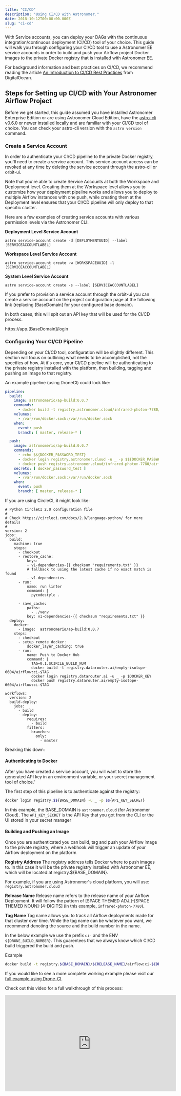 ```yaml
---
title: "CI/CD"
description: "Using CI/CD with Astronomer."
date: 2018-10-12T00:00:00.000Z
slug: "ci-cd"
---
```


With Service accounts, you can deploy your DAGs with the continuous integration/continuous deployment (CI/CD) tool of your choice. This guide will walk you through configuring your CI/CD tool to use a Astronomer EE service accounts in order to build and push your Airflow project Docker images to the private Docker registry that is installed with Astronomer EE.

For background information and best practices on CI/CD, we recommend reading the article [An Introduction to CI/CD Best Practices](https://www.digitalocean.com/community/tutorials/an-introduction-to-ci-cd-best-practices) from DigitalOcean.

## Steps for Setting up CI/CD with Your Astronomer Airflow Project

Before we get started, this guide assumed you have installed Astronomer Enterprise Edition or are using Astronomer Cloud Edition, have the [astro-cli](https://github.com/astronomer/astro-cli) v0.6.0 or newer installed locally and are familiar with your CI/CD tool of choice. You can check your astro-cli version with the `astro version` command.

### Create a Service Account

In order to authenticate your CI/CD pipeline to the private Docker registry, you'll need to create a service account. This service account access can be revoked at any time by deleting the service account through the astro-cli or orbit-ui.

 Note that you're able to create Service Accounts at both the Workspace and Deployment level. Creating them at the Workspace level allows you to customize how your deployment pipeline works and allows you to deploy to multiple Airflow instances with one push, while creating them at the Deployment level ensures that your CI/CD pipeline will only deploy to that specific cluster.

 Here are a few examples of creating service accounts with various permission levels via the Astronomer CLI.

__Deployment Level Service Account__

```sa
astro service-account create -d [DEPLOYMENTUUID] --label [SERVICEACCOUNTLABEL]
```

__Workspace Level Service Account__

```sa
astro service-account create -w [WORKSPACEUUID] -l [SERVICEACCOUNTLABEL]
```

__System Level Service Account__

```sa
astro service-account create -s --label [SERVICEACCOUNTLABEL]
```

If you prefer to provision a service account through the orbit-ui you can create a service account on the project configuration page at the following link (replacing [BaseDomain] for your configured base domain).

In both cases, this will spit out an API key that will be used for the CI/CD process.

https://app.[BaseDomain]/login

### Configuring Your CI/CD Pipeline

Depending on your CI/CD tool, configuration will be slightly different. This section will focus on outlining what needs to be accomplished, not the specifics of how.
At it's core, your CI/CD pipeline will be authenticating to the private registry installed with the platform, then building, tagging and pushing an image to that registry.

An example pipeline (using DroneCI) could look like:

```yaml
pipeline:
  build:
    image: astronomerio/ap-build:0.0.7
    commands:
      - docker build -t registry.astronomer.cloud/infrared-photon-7780/airflow:ci-${DRONE_BUILD_NUMBER} .
    volumes:
      - /var/run/docker.sock:/var/run/docker.sock
    when:
      event: push
      branch: [ master, release-* ]

  push:
    image: astronomerio/ap-build:0.0.7
    commands:
      - echo $${DOCKER_PASSWORD_TEST}
      - docker login registry.astronomer.cloud -u _ -p $${DOCKER_PASSWORD_TEST}
      - docker push registry.astronomer.cloud/infrared-photon-7780/airflow:ci-${DRONE_BUILD_NUMBER}
    secrets: [ docker_password_test ]
    volumes:
      - /var/run/docker.sock:/var/run/docker.sock
    when:
      event: push
      branch: [ master, release-* ]
```

If you are using CircleCI, it might look like:
```
# Python CircleCI 2.0 configuration file
#
# Check https://circleci.com/docs/2.0/language-python/ for more details
#
version: 2
jobs:
  build:
    machine: true
    steps:
      - checkout
      - restore_cache:
          keys:
          - v1-dependencies-{{ checksum "requirements.txt" }}
          # fallback to using the latest cache if no exact match is found
          - v1-dependencies-
      - run:
          name: run linter
          command: |
            pycodestyle .

      - save_cache:
          paths:
            - ./venv
          key: v1-dependencies-{{ checksum "requirements.txt" }}
  deploy:
    docker:
      - image:  astronomerio/ap-build:0.0.7
    steps:
      - checkout
      - setup_remote_docker:
          docker_layer_caching: true
      - run:
          name: Push to Docker Hub
          command: |
            TAG=0.1.$CIRCLE_BUILD_NUM
            docker build -t registry.datarouter.ai/empty-isotope-6604/airflow:ci-$TAG .
            docker login registry.datarouter.ai -u _ -p $DOCKER_KEY
            docker push registry.datarouter.ai/empty-isotope-6604/airflow:ci-$TAG

workflows:
  version: 2
  build-deploy:
    jobs:
      - build
      - deploy:
          requires:
            - build
          filters:
            branches:
              only:
                - master
```


Breaking this down:

#### Authenticating to Docker

After you have created a service account, you will want to store the generated API key in an environment variable, or your secret management tool of choice.'

The first step of this pipeline is to authenticate against the registry:

```bash
docker login registry.$${BASE_DOMAIN} -u _ -p $${API_KEY_SECRET}
```

In this example, the BASE_DOMAIN is `astronomer.cloud` (for Astronomer Cloud). The `API_KEY_SECRET` is the API Key that you got from the CLI or the UI stored in your secret manager

#### Building and Pushing an Image

Once you are authenticated you can build, tag and push your Airflow image to the private registry, where a webhook will trigger an update of your Airflow deployment on the platform.

__Registry Address__
The registry address tells Docker where to push images to. In this case it will be the private registry installed with Astronomer EE, which will be located at registry.${BASE_DOMAIN}.

For example, if you are using Astronomer's cloud platform, you will use:
`registry.astronomer.cloud`

__Release Name__
Release name refers to the release name of your Airflow Deployment. It will follow the pattern of [SPACE THEMED ADJ.]-[SPACE THEMED NOUN]-[4-DIGITS] (in this example, `infrared-photon-7780`).

__Tag Name__
Tag name allows you to track all Airflow deployments made for that cluster over time. While the tag name can be whatever you want, we recommend denoting the source and the build number in the name.

In the below example we use the prefix `ci-` and the ENV `${DRONE_BUILD_NUMBER}`. This guarentees that we always know which CI/CD build triggered the build and push.

Example

```bash
docker build -t registry.${BASE_DOMAIN}/${RELEASE_NAME}/airflow:ci-${DRONE_BUILD_NUMBER} .
```

If you would like to see a more complete working example please visit our [full example using Drone-CI](https://github.com/astronomerio/example-dags/blob/master/.drone.yml).

Check out this video for a full walkthrough of this process:
<iframe width="560" height="315" src="https://www.youtube.com/embed/8h9lXzGa4sQ" frameborder="0" allow="autoplay; encrypted-media" allowfullscreen></iframe>
